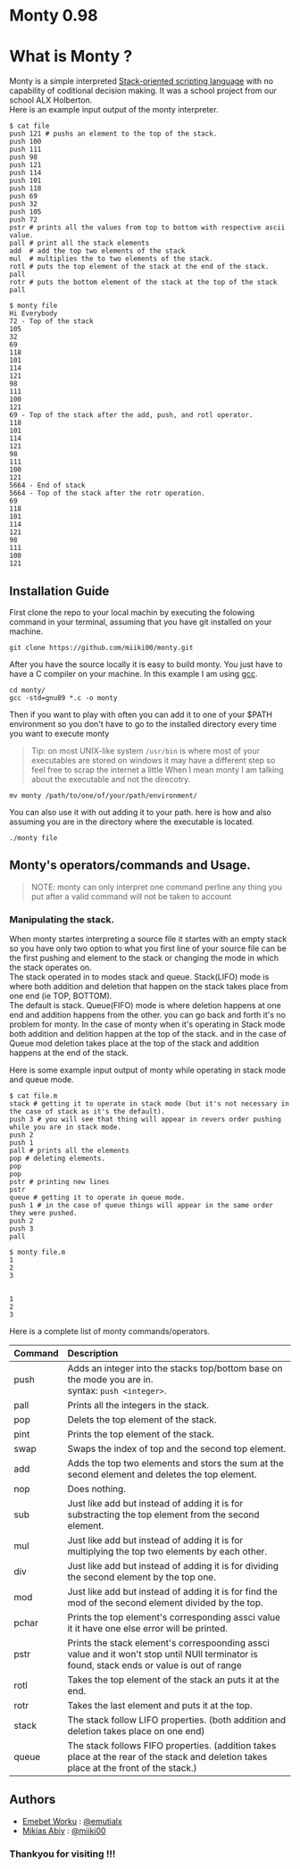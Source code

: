 # Monty 0.98

# What is Monty ?

Monty is a simple interpreted [Stack-oriented scripting language](https://en.wikipedia.org/wiki/Stack-oriented_programming) with no capability of coditional decision making. It was a school project from our school ALX Holberton.<br>
Here is an example input output of the monty interpreter.
```
$ cat file      
push 121 # pushs an element to the top of the stack.
push 100
push 111
push 98
push 121
push 114
push 101
push 118
push 69
push 32
push 105
push 72
pstr # prints all the values from top to bottom with respective ascii value.
pall # print all the stack elements
add  # add the top two elements of the stack
mul  # multiplies the to two elements of the stack.
rotl # puts the top element of the stack at the end of the stack.
pall
rotr # puts the bottom element of the stack at the top of the stack
pall

$ monty file          
Hi Everybody
72 - Top of the stack 
105
32
69
118
101
114
121
98
111
100
121
69 - Top of the stack after the add, push, and rotl operator.
118
101
114
121
98
111
100
121
5664 - End of stack
5664 - Top of the stack after the rotr operation.
69
118
101
114
121
98
111
100
121

```

## Installation Guide

First clone the repo to your local machin by executing the folowing command in your terminal, assuming that you have git installed on your machine.
```
git clone https://github.com/miiki00/monty.git
```
After you have the source locally it is easy to build monty. You just have to have a C compiler on your machine. In this example I am using [gcc](https://gcc.gnu.org/).
```
cd monty/
gcc -std=gnu89 *.c -o monty
```
Then if you want to play with often you can add it to one of your $PATH environment so you don't have to go to the installed directory every time you want to execute monty<br>
> Tip: on most UNIX-like system `/usr/bin` is where most of your executables are stored on windows it may have a different step so feel free to scrap the internet a little
> When I mean monty I am talking about the executable and not the direcotry.
```
mv monty /path/to/one/of/your/path/environment/
```

You can also use it with out adding it to your path. here is how and also assuming you are in the directory where the executable is located.
```
./monty file
```
## Monty's operators/commands and Usage.

> NOTE: monty can only interpret one command perline any thing you put after a valid command will not be taken to account

### Manipulating the stack.

When monty startes interpreting a source file it startes with an empty stack so you have only two option to what you first line of your source file can be
the first pushing and element to the stack or changing the mode in which the stack operates on.<br>
The stack operated in to modes stack and queue. Stack(LIFO) mode is where both addition and deletion that happen on the stack takes place from one end (ie TOP, BOTTOM).<br>
The default is stack. Queue(FIFO) mode is where deletion happens at one end and addition happens from the other. you can go back and forth it's no problem for monty. In the case of monty when it's operating in Stack mode both addition and delition happen at the top of the stack. and in the case of Queue mod deletion takes place at the top of the stack and addition happens at the end of the stack.<br>

Here is some example input output of monty while operating in stack mode and queue mode.
```
$ cat file.m
stack # getting it to operate in stack mode (but it's not necessary in the case of stack as it's the default).
push 3 # you will see that thing will appear in revers order pushing while you are in stack mode.
push 2
push 1
pall # prints all the elements
pop # deleting elements.
pop
pop
pstr # printing new lines 
pstr
queue # getting it to operate in queue mode.
push 1 # in the case of queue things will appear in the same order they were pushed.
push 2
push 3
pall

$ monty file.m
1
2
3


1
2
3
```
Here is a complete list of monty commands/operators.

| Command | Description |
|:---	  |:---			|
| push	  | Adds an integer into the stacks top/bottom base on the mode you are in.<br>syntax: `push <integer>`. |
| pall    | Prints all the integers in the stack. |
| pop     | Delets the top element of the stack. |
| pint	  | Prints the top element of the stack. |
| swap	  | Swaps the index of top and the second top element. |
| add	  | Adds the top two elements and stors the sum at the second element and deletes the top element. |
| nop	  | Does nothing. |
| sub	  | Just like add but instead of adding it is for substracting the top element from the second element. |
| mul     | Just like add but instead of adding it is for multiplying the top two elements by each other. |
| div 	  | Just like add but instead of adding it is for dividing the second element by the top one. |
| mod     | Just like add but instead of adding it is for find the mod of the second element divided by the top. |
| pchar   | Prints the top element's corresponding assci value it it have one else error will be printed. |
| pstr	  | Prints the stack element's correspoonding assci value and it won't stop until NUll terminator is found, stack ends or value is out of range |
| rotl    | Takes the top element of the stack an puts it at the end. |
| rotr    | Takes the last element and puts it at the top. |
| stack   | The stack follow LIFO properties. (both addition and deletion takes place on one end) |
| queue   | The stack follows FIFO properties. (addition takes place at the rear of the stack and deletion takes place at the front of the stack.) |

## Authors
* [Emebet Worku](mailto:emuyoha21@gmail.com) : [@emutialx](https://github.com/emutialx/)
* [Mikias Abiy](mailto:mikiasabiy16@gmail.com) : [@miiki00](https://github.com/miiki00/)


### Thankyou for visiting !!!
